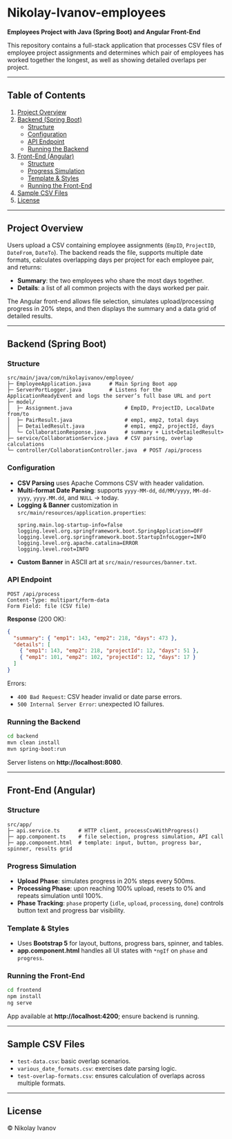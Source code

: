 # Nikolay-Ivanov-employees

**Employees Project with Java (Spring Boot) and Angular Front-End**

This repository contains a full-stack application that processes CSV files of employee project assignments and determines which pair of employees has worked together the longest, as well as showing detailed overlaps per project.

---

## Table of Contents
1. [Project Overview](#project-overview)  
2. [Backend (Spring Boot)](#backend-spring-boot)  
   - [Structure](#structure)  
   - [Configuration](#configuration)  
   - [API Endpoint](#api-endpoint)  
   - [Running the Backend](#running-the-backend)  
3. [Front-End (Angular)](#front-end-angular)  
   - [Structure](#structure-1)  
   - [Progress Simulation](#progress-simulation)  
   - [Template & Styles](#template--styles)  
   - [Running the Front-End](#running-the-front-end)  
4. [Sample CSV Files](#sample-csv-files)  
5. [License](#license)

---

## Project Overview

Users upload a CSV containing employee assignments (`EmpID`, `ProjectID`, `DateFrom`, `DateTo`). The backend reads the file, supports multiple date formats, calculates overlapping days per project for each employee pair, and returns:

- **Summary**: the two employees who share the most days together.  
- **Details**: a list of all common projects with the days worked per pair.

The Angular front-end allows file selection, simulates upload/processing progress in 20% steps, and then displays the summary and a data grid of detailed results.

---

## Backend (Spring Boot)

### Structure
```
src/main/java/com/nikolayivanov/employee/
├─ EmployeeApplication.java      # Main Spring Boot app
├─ ServerPortLogger.java         # Listens for the ApplicationReadyEvent and logs the server’s full base URL and port
├─ model/
│  ├─ Assignment.java                 # EmpID, ProjectID, LocalDate from/to
│  ├─ PairResult.java                 # emp1, emp2, total days
│  ├─ DetailedResult.java             # emp1, emp2, projectId, days
│  └─ CollaborationResponse.java      # summary + List<DetailedResult>
├─ service/CollaborationService.java  # CSV parsing, overlap calculations
└─ controller/CollaborationController.java  # POST /api/process
```

### Configuration

- **CSV Parsing** uses Apache Commons CSV with header validation.  
- **Multi-format Date Parsing**: supports `yyyy-MM-dd`, `dd/MM/yyyy`, `MM-dd-yyyy`, `yyyy.MM.dd`, and `NULL` → today.  
- **Logging & Banner** customization in `src/main/resources/application.properties`:
  ```properties
  spring.main.log-startup-info=false
  logging.level.org.springframework.boot.SpringApplication=OFF
  logging.level.org.springframework.boot.StartupInfoLogger=INFO
  logging.level.org.apache.catalina=ERROR
  logging.level.root=INFO
  ```
- **Custom Banner** in ASCII art at `src/main/resources/banner.txt`.


### API Endpoint
```http
POST /api/process
Content-Type: multipart/form-data
Form Field: file (CSV file)
```
**Response** (200 OK):
```json
{
  "summary": { "emp1": 143, "emp2": 218, "days": 473 },
  "details": [
    { "emp1": 143, "emp2": 218, "projectId": 12, "days": 51 },
    { "emp1": 101, "emp2": 102, "projectId": 12, "days": 17 }
  ]
}
```
Errors:  
- `400 Bad Request`: CSV header invalid or date parse errors.  
- `500 Internal Server Error`: unexpected IO failures.

### Running the Backend
```bash
cd backend
mvn clean install
mvn spring-boot:run
```
Server listens on **http://localhost:8080**.

---

## Front-End (Angular)

### Structure
```
src/app/
├─ api.service.ts      # HTTP client, processCsvWithProgress()
├─ app.component.ts    # file selection, progress simulation, API call
├─ app.component.html  # template: input, button, progress bar, spinner, results grid
```

### Progress Simulation

- **Upload Phase**: simulates progress in 20% steps every 500ms.  
- **Processing Phase**: upon reaching 100% upload, resets to 0% and repeats simulation until 100%.  
- **Phase Tracking**: `phase` property (`idle`, `upload`, `processing`, `done`) controls button text and progress bar visibility.

### Template & Styles

- Uses **Bootstrap 5** for layout, buttons, progress bars, spinner, and tables.  
- **app.component.html** handles all UI states with `*ngIf` on `phase` and `progress`.

### Running the Front-End
```bash
cd frontend
npm install
ng serve
```
App available at **http://localhost:4200**; ensure backend is running.

---

## Sample CSV Files

- `test-data.csv`: basic overlap scenarios.  
- `various_date_formats.csv`: exercises date parsing logic.  
- `test-overlap-formats.csv`: ensures calculation of overlaps across multiple formats.

---

## License

© Nikolay Ivanov
